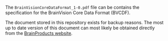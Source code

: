 The `BrainVisionCoreDataFormat_1-0.pdf` file can be contains the specification
for the BrainVision Core Data Format (BVCDF).

The document stored in this repository exists for backup reasons.
The most up to date version of this document can most likely be obtained
directly from the
[BrainProducts website](https://www.brainproducts.com/productdetails.php?id=21&tab=5).
